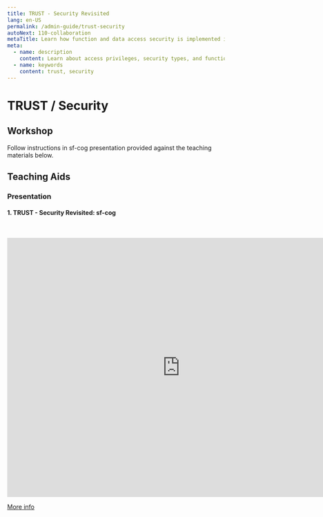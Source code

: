 ```yaml
---
title: TRUST - Security Revisited
lang: en-US
permalink: /admin-guide/trust-security
autoNext: 110-collaboration
metaTitle: Learn how function and data access security is implemented in Salesforce.
meta:
  - name: description
    content: Learn about access privileges, security types, and functions as carried out by a Salesforce administrator.
  - name: keywords
    content: trust, security
---
```


# TRUST / Security

## Workshop

Follow instructions in sf-cog presentation provided against the teaching materials below.

## Teaching Aids

### Presentation

#### 1. TRUST - Security Revisited: sf-cog

&nbsp;

<iframe src="https://docs.google.com/presentation/d/e/2PACX-1vSV_qSdch3j6i3EqrEURQnvftykUZ7uGWJSdkzN28_AXCpAGk-RnUMCfeRx-CVC4g/embed?start=false&loop=false&delayms=60000" frameborder="0" width="800" height="600" allowfullscreen="true" mozallowfullscreen="true" webkitallowfullscreen="true"></iframe>

[More info](/misc/pricing#sf-cog)
